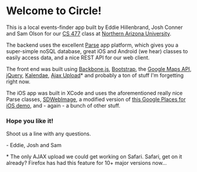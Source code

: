 # Welcome to Circle! #

This is a local events-finder app built by Eddie Hillenbrand, Josh Conner and Sam Olson for our [CS 477](http://www.cefns.nau.edu/~edo/Classes/CS477_WWW/index.html "CS 477 Homepage") class at [Northern Arizona University](http://nau.edu/).

The backend uses the excellent [Parse](https://parse.com/) app platform, which gives you a super-simple noSQL database, great iOS and Android (we hear) classes to easily access data, and a nice REST API for our web client.

The front end was built using [Backbone.js](http://documentcloud.github.com/backbone/), [Bootstrap](http://twitter.github.com/bootstrap/), the [Google Maps API](https://developers.google.com/maps/), [jQuery](http://jquery.com/), [Kalendae](https://github.com/ChiperSoft/Kalendae), [Ajax Upload](http://valums.com/ajax-upload/)\* and probably a ton of stuff I'm forgetting right now.

The iOS app was built in XCode and uses the aforementioned really nice Parse classes, [SDWebImage](https://github.com/rs/SDWebImage), a modified version of [this Google Places for iOS demo](https://github.com/jdruid/Google-Places-for-iOS-5), and - again - a bunch of other stuff.

### Hope you like it! ##
Shoot us a line with any questions.

\- Eddie, Josh and Sam

\* The only AJAX upload we could get working on Safari. Safari, get on it already? Firefox has had this feature for 10+ major versions now...